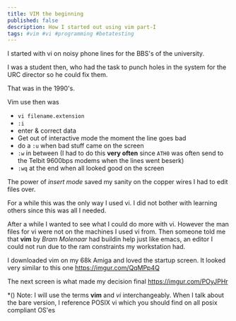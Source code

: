 ```yaml
---
title: VIM the beginning
published: false
description: How I started out using vim part-I
tags: #vim #vi #programming #betatesting
---
```


I started with vi on noisy phone lines for the BBS's of the university.

I was a student then, who had the task to punch holes in the system for the URC director so he could fix them.

That was in the 1990's.

Vim use then was

- `vi filename.extension`
- `:i`
- enter & correct data
- Get out of interactive mode the moment the line goes bad
- do a `:u` when bad stuff came on the screen
- `:w` in between (I had to do this **very often** since `ATH0` was often send to the Telbit 9600bps modems when the lines went beserk)
- `:wq` at the end when all looked good on the screen 


The power of _insert mode_ saved my sanity on the copper wires I had to edit files over.

For a while this was the only way I used vi. I did not bother with learning others since this was all I needed.

After a while I wanted to see what I could do more with vi. However the man files for vi were not on the machines I used vi from. Then someone told me that **vim** by _Bram Molenaar_ had buildin help just like emacs, an editor I could not run due to the ram constraints my workstation had.

I downloaded vim on my 68k Amiga and loved the startup screen. It looked very similar to this one <https://imgur.com/QqMPp4Q>

The next screen is what made my decision final <https://imgur.com/POyJPHr>



*()
Note: I will use the terms **vim** and _vi_ interchangeably. When I talk about the bare version, I reference POSIX vi which you should find on all posix compliant OS'es
